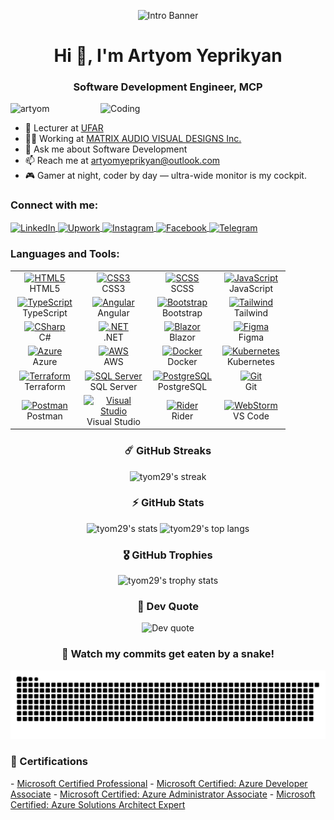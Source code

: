 <p align="center">
  <img src="https://user-images.githubusercontent.com/31719612/205207213-9493b13b-e061-4c83-9e84-697a631ad375.png" alt="Intro Banner" />
</p>

<h1 align="center">Hi 👋, I'm Artyom Yeprikyan</h1>
<h3 align="center">Software Development Engineer, MCP</h3>

<img align="right" alt="Coding" width="360" src="https://cdn.dribbble.com/users/1162077/screenshots/3848914/programmer.gif" />

<p align="left">
  <img src="https://komarev.com/ghpvc/?username=tyom29&label=Profile%20views&color=0e75b6&style=flat" alt="artyom" />
</p>

- 🏫 Lecturer at [UFAR](https://ufar.am/)  
- 🧑‍💻 Working at [MATRIX AUDIO VISUAL DESIGNS Inc.](https://matrixav.com/) 
- 💬 Ask me about Software Development  
- 📫 Reach me at artyomyeprikyan@outlook.com  
- 🎮 Gamer at night, coder by day — ultra-wide monitor is my cockpit.

<h3 align="left">Connect with me:</h3>
<p align="left">
  <a href="https://www.linkedin.com/in/artyom-yeprikyan/" target="_blank">
    <img align="center" src="https://cdn-icons-png.flaticon.com/512/174/174857.png" alt="LinkedIn" height="30" width="30" />
  </a>
  <a href="https://www.upwork.com/freelancers/~010b15fb66699831e3" target="_blank">
    <img align="center" src="https://encrypted-tbn0.gstatic.com/images?q=tbn:ANd9GcSIlpnVq0Jnx2b2ZagyTmNaMuCkOoGG3LIw3vg2Sy9dy4VvRWqZ3_U4EUYTSm4D6mCQgFc&usqp=CAU" alt="Upwork" height="30" width="30" />
  </a>
  <a href="https://www.instagram.com/artyom_yeprikyan/" target="_blank">
    <img align="center" src="https://raw.githubusercontent.com/rahuldkjain/github-profile-readme-generator/master/src/images/icons/Social/instagram.svg" alt="Instagram" height="30" width="40" />
  </a>
  <a href="https://www.facebook.com/artyom.netcore/" target="_blank">
    <img align="center" src="https://cdn-icons-png.flaticon.com/512/733/733547.png" alt="Facebook" height="30" width="30" />
  </a>
  <a href="https://t.me/DVLPR2906" target="_blank">
    <img align="center" src="https://cdn-icons-png.flaticon.com/512/2111/2111646.png" alt="Telegram" height="30" width="30" />
  </a>
</p>

<h3 align="left">Languages and Tools:</h3>
<table align="center">
  <tr>
    <td align="center" width="96">
      <a href="#">
        <img src="https://upload.wikimedia.org/wikipedia/commons/6/61/HTML5_logo_and_wordmark.svg" width="48" height="48" alt="HTML5" />
      </a>
      <br>HTML5
    </td>
    <td align="center" width="96">
      <a href="#">
        <img src="https://upload.wikimedia.org/wikipedia/commons/d/d5/CSS3_logo_and_wordmark.svg" width="48" height="48" alt="CSS3" />
      </a>
      <br>CSS3
    </td>
    <td align="center" width="96">
      <a href="#">
        <img src="https://upload.wikimedia.org/wikipedia/commons/9/96/Sass_Logo_Color.svg" width="48" height="48" alt="SCSS" />
      </a>
      <br>SCSS
    </td>
    <td align="center" width="96">
      <a href="#">
        <img src="https://upload.wikimedia.org/wikipedia/commons/9/99/Unofficial_JavaScript_logo_2.svg" width="48" height="48" alt="JavaScript" />
      </a>
      <br>JavaScript
    </td>
  </tr>
  <tr>
    <td align="center" width="96">
      <a href="#">
        <img src="https://upload.wikimedia.org/wikipedia/commons/4/4c/Typescript_logo_2020.svg" width="48" height="48" alt="TypeScript" />
      </a>
      <br>TypeScript
    </td>
    <td align="center" width="96">
      <a href="#">
        <img src="https://angular.io/assets/images/logos/angular/angular.svg" width="48" height="48" alt="Angular" />
      </a>
      <br>Angular
    </td>
    <td align="center" width="96">
      <a href="#">
        <img src="https://upload.wikimedia.org/wikipedia/commons/b/b2/Bootstrap_logo.svg" width="48" height="48" alt="Bootstrap" />
      </a>
      <br>Bootstrap
    </td>
    <td align="center" width="96">
      <a href="#">
        <img src="https://www.vectorlogo.zone/logos/tailwindcss/tailwindcss-icon.svg" width="48" height="48" alt="Tailwind" />
      </a>
      <br>Tailwind
    </td>
  </tr>
  <tr>
    <td align="center" width="96">
      <a href="#">
        <img src="https://cdn.cdnlogo.com/logos/c/27/c.svg" width="48" height="48" alt="CSharp" />
      </a>
      <br>C#
    </td>
    <td align="center" width="96">
      <a href="#">
        <img src="https://upload.wikimedia.org/wikipedia/commons/e/ee/.NET_Core_Logo.svg" width="48" height="48" alt=".NET" />
      </a>
      <br>.NET
    </td>
    <td align="center" width="96">
      <a href="#">
        <img src="https://upload.wikimedia.org/wikipedia/commons/d/d0/Blazor.png" width="48" height="48" alt="Blazor" />
      </a>
      <br>Blazor
    </td>
    <td align="center" width="96">
      <a href="#">
        <img src="https://www.vectorlogo.zone/logos/figma/figma-icon.svg" width="48" height="48" alt="Figma" />
      </a>
      <br>Figma
    </td>
  </tr>
  <tr>
    <td align="center" width="96">
      <a href="#">
        <img src="https://swimburger.net/media/fbqnp2ie/azure.svg" width="48" height="48" alt="Azure" />
      </a>
      <br>Azure
    </td>
    <td align="center" width="96">
      <a href="#">
        <img src="https://cdn.worldvectorlogo.com/logos/amazon-web-services-1.svg" width="48" height="48" alt="AWS" />
      </a>
      <br>AWS
    </td>
    <td align="center" width="96">
      <a href="#">
        <img src="https://cdn.worldvectorlogo.com/logos/docker-3.svg" width="48" height="48" alt="Docker" />
      </a>
      <br>Docker
    </td>
    <td align="center" width="96">
      <a href="#">
        <img src="https://upload.wikimedia.org/wikipedia/commons/3/39/Kubernetes_logo_without_workmark.svg" width="48" height="48" alt="Kubernetes" />
      </a>
      <br>Kubernetes
    </td>
  </tr>
  <tr>
    <td align="center" width="96">
      <a href="#">
        <img src="https://www.vectorlogo.zone/logos/terraformio/terraformio-icon.svg" width="48" height="48" alt="Terraform" />
      </a>
      <br>Terraform
    </td>
    <td align="center" width="96">
      <a href="#">
        <img src="https://upload.wikimedia.org/wikipedia/de/8/8c/Microsoft_SQL_Server_Logo.svg" width="48" height="48" alt="SQL Server" />
      </a>
      <br>SQL Server
    </td>
    <td align="center" width="96">
      <a href="#">
        <img src="https://upload.wikimedia.org/wikipedia/commons/2/29/Postgresql_elephant.svg" width="48" height="48" alt="PostgreSQL" />
      </a>
      <br>PostgreSQL
    </td>
    <td align="center" width="96">
      <a href="#">
        <img src="https://upload.wikimedia.org/wikipedia/commons/e/e0/Git-logo.svg" width="48" height="48" alt="Git" />
      </a>
      <br>Git
    </td>
  </tr>
  <tr>
    <td align="center" width="96">
      <a href="#">
        <img src="https://www.vectorlogo.zone/logos/getpostman/getpostman-icon.svg" width="48" height="48" alt="Postman" />
      </a>
      <br>Postman
    </td>
    <td align="center" width="96">
      <a href="#">
        <img src="https://upload.wikimedia.org/wikipedia/commons/5/59/Visual_Studio_Icon_2019.svg" width="48" height="48" alt="Visual Studio" />
      </a>
      <br>Visual Studio
    </td>
    <td align="center" width="96">
      <a href="#">
        <img src="https://upload.wikimedia.org/wikipedia/commons/6/6e/JetBrains_Rider_Icon.svg" width="48" height="48" alt="Rider" />
      </a>
      <br>Rider
    </td>
    <td align="center" width="96">
      <a href="#">
        <img src="https://upload.wikimedia.org/wikipedia/commons/c/c0/WebStorm_Icon.svg" width="48" height="48" alt="WebStorm" />
      </a>
      <br>VS Code
    </td>
  </tr>
</table>

<h3 align="center">☄️ GitHub Streaks</h3>
<p align="center">
  <img width="80%" alt="tyom29's streak" src="https://github-readme-streak-stats.herokuapp.com?user=tyom29&theme=tokyonight&hide_border=true" />
</p>

<h3 align="center">⚡ GitHub Stats</h3>
<p align="center">
  <img width="48%" src="https://github-readme-stats.vercel.app/api?username=tyom29&show_icons=true&hide_border=true&theme=tokyonight" alt="tyom29's stats" />
  <img width="48%" src="https://github-readme-stats.vercel.app/api/top-langs?username=tyom29&show_icons=true&locale=en&layout=compact&theme=tokyonight&hide_border=true" alt="tyom29's top langs"/>
</p>

<h3 align="center">🎖 GitHub Trophies</h3>
<p align="center">
  <img src="https://github-profile-trophy.vercel.app/?username=tyom29&theme=onedark&no-frame=true&column=7" alt="tyom29's trophy stats" />
</p>

<h3 align="center">💬 Dev Quote</h3>
<p align="center">
  <img src="https://quotes-github-readme.vercel.app/api?type=horizontal&theme=tokyonight" alt="Dev quote" />
</p>

<h3 align="center">🐍 Watch my commits get eaten by a snake!</h3>
<p align="center">
  <img src="https://github.com/tyom29/tyom29/blob/output/github-snake-dark.svg" alt="snake animation" />
</p>


<h3 align="left">🏅 Certifications</h3>
- <a href="https://drive.google.com/file/d/1WInV62LgsUe-cckkVXJMnGoyHoi8mZf-/view">Microsoft Certified Professional</a>  
- <a href="https://learn.microsoft.com/api/credentials/share/en-us/ArtyomYeprikyan2906/F1D760A86A67C40C?sharingId=978912D3FBC2AABA">Microsoft Certified: Azure Developer Associate</a>  
- <a href="https://learn.microsoft.com/api/credentials/share/en-us/ArtyomYeprikyan2906/1E59F8BACC470235?sharingId=978912D3FBC2AABA">Microsoft Certified: Azure Administrator Associate</a>  
- <a href="https://learn.microsoft.com/api/credentials/share/en-us/ArtyomYeprikyan2906/F060CA80CEB6F608?sharingId=978912D3FBC2AABA">Microsoft Certified: Azure Solutions Architect Expert</a>
